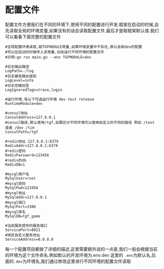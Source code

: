 # 配置文件
配置文件方便我们在不同的环境下,使用不同的配置进行开发.框架在启动的时候,会先读取全局的环境变量,如果没有的话会读取配置文件,最后才是取框架默认值.我们可以看看下面完整的配置文件

```Text
#全局配置环境读取,取TGFMODULE常量,如果环境变量中不存在,默认会取dev的配置
#可以在启动的时候传入该常量,动态运行不同环境的配置文件
#示例:go run main.go --env TGFMODULE=dev

#日志输出路径
LogPath=./log
#日志最低输出级别
LogLevel=info
#日志忽略标签
LogIgnoredTags=trace,login

#运行环境,有以下可选运行环境 dev test release
RuntimeModule=dev

#consul地址
ConsulAddress=127.0.0.1
#consul路径,默认使用/tgf,如需区分不同环境可以使用自定义的不同的路径 例如 /test 或者 /dev /tim
ConsulPath=/tgf

#redis地址 127.0.0.1:6379
RedisAddr=127.0.0.1:6379
#redis密码
RedisPassword=123456
#redis的db
RedisDB=1

#mysql用户名
MySqlUser=root
#mysql密码
MySqlPwd=123456
#mysql地址
MySqlAddr=127.0.0.1
#mysql端口
MySqlPort=3306
#mysql库名
MySqlDB=tgf_game

#当前服务提供的服务端口
ServicePort=8021
#绑定自定义服务地址
ServiceAddress=0.0.0.0
```
每一个配置项目都做了详细的描述,这里需要额外说的一点是,我们一般会根据当前的环境为这个文件命名.例如默认的开发环境为.env.dev 这里的 `.env`为默认名,后面的`.dev`为环境名,我们通过修改这里进行不同环境的配置文件读取
